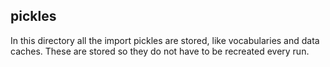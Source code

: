 ## pickles

In this directory all the import pickles are stored, like vocabularies and data caches. 
These are stored so they do not have to be recreated every run. 
